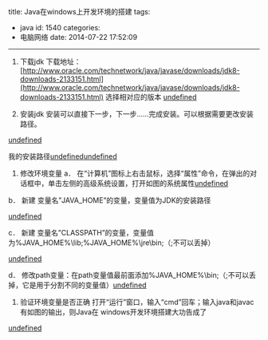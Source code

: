 title: Java在windows上开发环境的搭建
tags:
  - java
id: 1540
categories:
  - 电脑网络
date: 2014-07-22 17:52:09
---

1.  下载jdk
下载地址：[http://www.oracle.com/technetwork/java/javase/downloads/jdk8-downloads-2133151.html](http://www.oracle.com/technetwork/java/javase/downloads/jdk8-downloads-2133151.html)
选择相对应的版本
[undefined](http://ilidong.com/wp-content/uploads/2014/07/java-1.png)

1.  安装jdk
安装可以直接下一步，下一步……完成安装。可以根据需要更改安装路径。

[undefined](http://ilidong.com/wp-content/uploads/2014/07/java-2.png)

我的安装路径[undefined](http://ilidong.com/wp-content/uploads/2014/07/java-3.png)[undefined](http://ilidong.com/wp-content/uploads/2014/07/java-4.png)

1.  修改环境变量
a． 在“计算机”图标上右击鼠标，选择“属性”命令，在弹出的对话框中，单击左侧的高级系统设置，打开如图的系统属性[undefined](http://ilidong.com/wp-content/uploads/2014/07/java-5.png)

b． 新建 变量名”JAVA_HOME”的变量，变量值为JDK的安装路径

[undefined](http://ilidong.com/wp-content/uploads/2014/07/JAVA_HOME.png)

c． 新建 变量名”CLASSPATH”的变量，变量值为%JAVA_HOME%\lib;%JAVA_HOME%\jre\bin\;（;不可以丢掉）

[undefined](http://ilidong.com/wp-content/uploads/2014/07/PATH.png)

d． 修改path变量：在path变量值最前面添加%JAVA_HOME%\bin;（;不可以丢掉，它是用于分割不同的变量值）[undefined](http://ilidong.com/wp-content/uploads/2014/07/CLASSPATH.png)

1.  验证环境变量是否正确
打开“运行”窗口，输入“cmd”回车；输入java和javac有如图的输出，则Java在 windows开发环境搭建大功告成了

[undefined](http://ilidong.com/wp-content/uploads/2014/07/java-9.png)